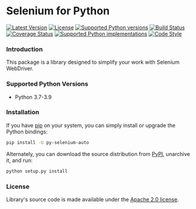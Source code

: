 # Selenium for Python

[![Latest Version](https://img.shields.io/pypi/v/py_selenium_auto.svg)](https://pypi.org/project/py-selenium-auto/)
[![License](https://img.shields.io/pypi/l/py_selenium_auto.svg)](https://pypi.org/project/py-selenium-auto/)
[![Supported Python versions](https://img.shields.io/pypi/pyversions/py_selenium_auto.svg)](https://pypi.org/project/py-selenium-auto/)
[![Build Status](https://github.com/Polmik/py-selenium-auto/actions/workflows/tests.yml/badge.svg)](https://github.com/Polmik/py-selenium-auto/actions/workflows/tests.yml)
[![Coverage Status](https://codecov.io/gh/Polmik/py-selenium-auto/branch/main/graph/badge.svg)](https://codecov.io/gh/Polmik/py-selenium-auto)
[![Supported Python implementations](https://img.shields.io/pypi/implementation/py_selenium_auto.svg)](https://pypi.org/project/py-selenium-auto/)
[![Code Style](https://img.shields.io/badge/code%20style-black-000000.svg)](https://github.com/psf/black)

### Introduction

This package is a library designed to simplify your work with Selenium WebDriver.

### Supported Python Versions

* Python 3.7-3.9

### Installation 

If you have [pip](https://pip.pypa.io/en/stable/) on your system, you can simply install or upgrade the Python bindings:

```bash
pip install -U py-selenium-auto
```

Alternately, you can download the source distribution from [PyPI](https://pypi.org/project/py-selenium-auto/#files), unarchive it, and run:

```bash
python setup.py install
```


### License
Library's source code is made available under the [Apache 2.0 license](https://github.com/Polmik/py-selenium-auto/blob/main/LICENSE).